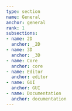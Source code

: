 ```yaml
---
type: section
name: General
anchor: general
rank: 1
subsections:
- name: 2D
  anchor: _2D
- name: 3D
  anchor: _3D
- name: Core
  anchor: core
- name: Editor
  anchor: editor
- name: GUI
  anchor: GUI
- name: Documentation
  anchor: documentation
---
```

